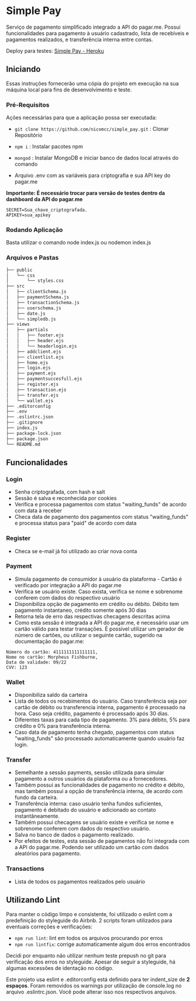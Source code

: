 # Simple Pay

Serviço de pagamento simplificado integrado a API do pagar.me. Possui funcionalidades para pagamento à usuário cadastrado, lista de recebíveis e pagamentos realizados, e transferência interna entre contas.

Deploy para testes: [Simple Pay - Heroku](https://intense-fortress-30981.herokuapp.com/)

## Iniciando

Essas instruções fornecerão uma cópia do projeto em execução na sua máquina local para fins de desenvolvimento e teste.

### Pré-Requisitos
Ações necessárias para que a aplicação possa ser executada:

- `git clone https://github.com/nicomcc/simple_pay.git` : Clonar Repositório

- `npm i` : Instalar pacotes npm

- `mongod` : Instalar MongoDB e iniciar banco de dados local através do comando

- Arquivo .env com as variáveis para criptografia e sua API key do pagar.me

**Importante: É necessário trocar para versão de testes dentro da dashboard da API do pagar.me**
```
SECRET=Sua_chave_criptografada.
APIKEY=sua_apikey

```
### Rodando Aplicação
Basta utilizar o comando node index.js ou nodemon index.js

### Arquivos e Pastas

```sh
├── public
│   └── css
│       └── styles.css
├── src
│   ├── clientSchema.js
│   ├── paymentSchema.js
│   ├── transactionSchema.js
│   ├── userschema.js
│   ├── date.js
│   └── simpledb.js
├── views
│   ├── partials
│   │   ├── footer.ejs
│   │   ├── header.ejs
│   │   └── headerlogin.ejs
│   ├── addclient.ejs
│   ├── clientlist.ejs
│   ├── home.ejs
│   ├── login.ejs
│   ├── payment.ejs
│   ├── paymentsuccesfull.ejs
│   ├── register.ejs
│   ├── transaction.ejs
│   ├── transfer.ejs
│   └── wallet.ejs
├── .editorconfig
├── .env
├── .eslintrc.json
├── .gitignore
├── index.js
├── package-lock.json
├── package.json
└── README.md
```
## Funcionalidades

### Login
* Senha criptografada, com hash e salt
* Sessão é salva e reconhecida por cookies
* Verifica e processa pagamentos com status "waiting_funds" de acordo com data à receber
* Checa data de pagamento dos pagamentos com status "waiting_funds" e processa status para "paid" de acordo com data

### Register
* Checa se e-mail já foi utilizado ao criar nova conta

### Payment
* Simula pagamento de consumidor à usuário da plataforma - Cartão é verificado por integração a API do pagar.me
* Verifica se usuário existe. Caso exista, verifica se nome e sobrenome conferem com dados do respectivo usuário
* Disponibiliza opção de pagamento em crédito ou débito. Débito tem pagamento instantaneo, crédito somente após 30 dias
* Retorna tela de erro das respectivas checagens descritas acima
* Como esta sessão é integrada a API do pagar.me, é necessário usar um cartão válido para testar transações. É possível utilizar um gerador de número de cartões, ou utilizar o seguinte cartão, sugerido na documentação do pagar.me:
```
Número do cartão: 4111111111111111,
Nome no cartão: Morpheus Fishburne,
Data de validade: 09/22
CVV: 123
```
### Wallet
* Disponibiliza saldo da carteira
* Lista de todos os recebimentos do usuário. Caso transferência seja por cartão de débito ou transferencia interna, pagamento é processado na hora. Caso seja crédito, pagamento é processado após 30 dias.
* Diferentes taxas para cada tipo de pagamento. 3% para débito, 5% para crédito e 0% para transferência interna.
* Caso data de pagamento tenha chegado, pagamentos com status "waiting_funds" são processado automaticamente quando usuário faz login.

### Transfer
* Semelhante a sessão payments, sessão utilizada para simular pagamento a outros usuários da plataforma ou a fornecedores.
* Também possui as funcionalidades de pagamento no crédito e débito, mas também possui a opção de transferência interna, de acordo com fundo da carteira.
* Transferência interna: caso usuário tenha fundos suficientes, pagamento é debitado do usuário e adicionado ao contato instantâneamente.
* Também possui checagens se usuário existe e verifica se nome e sobrenome conferem com dados do respectivo usuário.
* Salva no banco de dados o pagamento realizado.
* Por efeitos de testes, esta sessão de pagamentos não foi integrada com a API do pagar.me. Podendo ser utilizado um cartão com dados aleatórios para pagamento.

### Transactions
* Lista de todos os pagamentos realizados pelo usuário


## Utilizando Lint
Para manter o código limpo e consistente, foi utilizado o eslint com a predefinição do styleguide do Airbnb. 2 scripts foram utilizados para eventuais correções e verificações:

- `npm run lint`: lint em todos os arquivos procurando por erros
- `npm run lintfix`: corrige automaticamente algum dos erros encontrados

Decidi por enquanto não utilizar nenhum teste prepush no git para verificação dos erros no styleguide. Apesar de seguir a styleguide, há algumas excessões de identação no código.

Este projeto usa eslint e .editorconfig está definido para ter indent_size de **2 espaços**.
Foram removidos os warnings por utilização de console.log no arquivo .eslintrc.json.
Você pode alterar isso nos respectivos arquivos.
